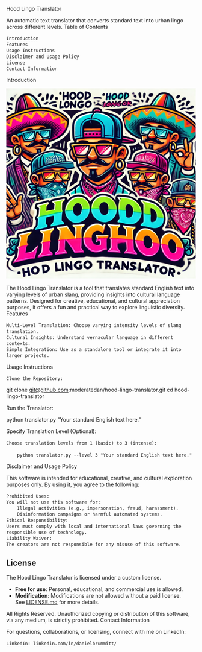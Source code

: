 Hood Lingo Translator

An automatic text translator that converts standard text into urban lingo across different levels.
Table of Contents

    Introduction
    Features
    Usage Instructions
    Disclaimer and Usage Policy
    License
    Contact Information

Introduction

![Hood Lingo Translator](https://github.com/moderatedan/hood-lingo-translator/blob/master/assets/homies-style-graphic.png)


The Hood Lingo Translator is a tool that translates standard English text into varying levels of urban slang, providing insights into cultural language patterns. Designed for creative, educational, and cultural appreciation purposes, it offers a fun and practical way to explore linguistic diversity.
Features

    Multi-Level Translation: Choose varying intensity levels of slang translation.
    Cultural Insights: Understand vernacular language in different contexts.
    Simple Integration: Use as a standalone tool or integrate it into larger projects.

Usage Instructions

    Clone the Repository:

git clone git@github.com:moderatedan/hood-lingo-translator.git
cd hood-lingo-translator

Run the Translator:

python translator.py "Your standard English text here."

Specify Translation Level (Optional):

    Choose translation levels from 1 (basic) to 3 (intense):

        python translator.py --level 3 "Your standard English text here."

Disclaimer and Usage Policy

This software is intended for educational, creative, and cultural exploration purposes only. By using it, you agree to the following:

    Prohibited Uses:
    You will not use this software for:
        Illegal activities (e.g., impersonation, fraud, harassment).
        Disinformation campaigns or harmful automated systems.
    Ethical Responsibility:
    Users must comply with local and international laws governing the responsible use of technology.
    Liability Waiver:
    The creators are not responsible for any misuse of this software.


## License
The Hood Lingo Translator is licensed under a custom license.  
- **Free for use**: Personal, educational, and commercial use is allowed.  
- **Modification**: Modifications are not allowed without a paid license.  
See [LICENSE.md](LICENSE.md) for more details.


All Rights Reserved.
Unauthorized copying or distribution of this software, via any medium, is strictly prohibited.
Contact Information

For questions, collaborations, or licensing, connect with me on LinkedIn:

    LinkedIn: linkedin.com/in/danielbrummitt/
